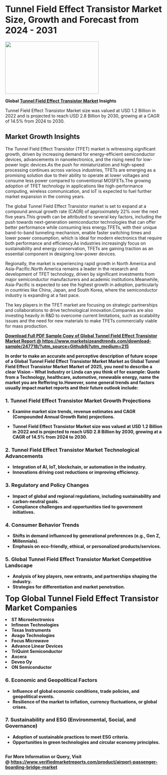 <H1>Tunnel Field Effect Transistor Market Size, Growth and Forecast from 2024 - 2031</H1><img class="aligncenter size-medium wp-image-584254" src="https://thirdeyenews.in/wp-content/uploads/2024/09/Global-Market-Research-300x168.jpeg" alt="" width="300" height="168" /><p><strong>Global&nbsp;<a href="https://www.marketsizeandtrends.com/download-sample/247718/?utm_source=Github8j?utm_medium=215">Tunnel Field Effect Transistor Market</a> Insights</strong></p><p>Tunnel Field Effect Transistor Market size was valued at USD 1.2 Billion in 2022 and is projected to reach USD 2.8 Billion by 2030, growing at a CAGR of 14.5% from 2024 to 2030.</p><p><h2>Market Growth Insights</h2> <p>The Tunnel Field Effect Transistor (TFET) market is witnessing significant growth, driven by increasing demand for energy-efficient semiconductor devices, advancements in nanoelectronics, and the rising need for low-power logic devices.As the push for miniaturization and high-speed processing continues across various industries, TFETs are emerging as a promising solution due to their ability to operate at lower voltages and consume less power compared to conventional MOSFETs.The growing adoption of TFET technology in applications like high-performance computing, wireless communication, and IoT is expected to fuel further market expansion in the coming years.</p> <p><strong><a href="#"></a></strong></p> <p>The global Tunnel Field Effect Transistor market is set to expand at a compound annual growth rate (CAGR) of approximately 22% over the next five years.This growth can be attributed to several key factors, including the push towards next-generation semiconductor technologies that can offer better performance while consuming less energy.TFETs, with their unique band-to-band tunneling mechanism, enable faster switching times and lower power consumption, which is ideal for modern electronics that require both performance and efficiency.As industries increasingly focus on sustainability and energy conservation, TFETs are gaining traction as an essential component in designing low-power devices.</p> <p>Regionally, the market is experiencing rapid growth in North America and Asia-Pacific.North America remains a leader in the research and development of TFET technology, driven by significant investments from major semiconductor manufacturers and academic institutions.Meanwhile, Asia-Pacific is expected to see the highest growth in adoption, particularly in countries like China, Japan, and South Korea, where the semiconductor industry is expanding at a fast pace.</p> <p>The key players in the TFET market are focusing on strategic partnerships and collaborations to drive technological innovation.Companies are also investing heavily in R&D to overcome current limitations, such as scalability issues and the need for new materials to make TFETs commercially viable for mass production.</p> <p><strong><a href="#"></p><p><span class=""><strong>Download Full PDF Sample Copy of Global Tunnel Field Effect Transistor Market Report</strong> @ <a href="https://www.marketsizeandtrends.com/download-sample/247718/?utm_source=Github8j?utm_medium=215" target="_blank">https://www.marketsizeandtrends.com/download-sample/247718/?utm_source=Github8j?utm_medium=215</a></span></p><p>In order to make an accurate and perceptive description of future scope of a Global&nbsp;Tunnel Field Effect Transistor Market Market as Global&nbsp;Tunnel Field Effect Transistor Market Market of 2025, you need to describe a clear Vision &ndash; What Industry or Linda can you think of for example: Quote from a Technology, healthcare, automotive, renewable energy, name the market you are Reffering to.However, some general trends and factors usually impact market reports and their future outlook include:</p><h3>1.&nbsp;<strong>Tunnel Field Effect Transistor Market Growth Projections</strong></h3><ul><li>Examine market size trends, revenue estimates and CAGR (Compounded Annual Growth Rate) projections.</li><li><p>Tunnel Field Effect Transistor Market size was valued at USD 1.2 Billion in 2022 and is projected to reach USD 2.8 Billion by 2030, growing at a CAGR of 14.5% from 2024 to 2030.</p></li></ul><h3>2.&nbsp;<strong>Tunnel Field Effect Transistor Market Technological Advancements</strong></h3><ul><li>Integration of AI, IoT, blockchain, or automation in the industry.</li><li>Innovations driving cost reductions or improving efficiency.</li></ul><h3>3.&nbsp;<strong>Regulatory and Policy Changes</strong></h3><ul><li>Impact of global and regional regulations, including sustainability and carbon-neutral goals.</li><li>Compliance challenges and opportunities tied to government initiatives.</li></ul><h3>4.&nbsp;<strong>Consumer Behavior Trends</strong></h3><ul><li>Shifts in demand influenced by generational preferences (e.g., Gen Z, Millennials).</li><li>Emphasis on eco-friendly, ethical, or personalized products/services.</li></ul><h3>5.&nbsp;<strong>Global Tunnel Field Effect Transistor Market Competitive Landscape</strong></h3><ul><li>Analysis of key players, new entrants, and partnerships shaping the industry.</li><li>Strategies for differentiation and market penetration.</li></ul><p data-pm-slice="1 1 []"><span style="color: inherit; font-family: inherit; font-size: 25px;">Top Global Tunnel Field Effect Transistor Market Companies</span></p><div class="" data-test-id=""><p><li>ST Microelectronics</li><li> Infineon Technologies</li><li> Texas Instruments</li><li> Avago Technologies</li><li> Focus Microwave</li><li> Advance Linear Devices</li><li> TriQuint Semiconductor</li><li> Axcera</li><li> Deveo Oy</li><li> ON Semiconductor</li></p></div><h3>6.&nbsp;<strong>Economic and Geopolitical Factors</strong></h3><ul><li>Influence of global economic conditions, trade policies, and geopolitical events.</li><li>Resilience of the market to inflation, currency fluctuations, or global crises.</li></ul><h3>7.&nbsp;<strong>Sustainability and ESG (Environmental, Social, and Governance)</strong></h3><ul><li>Adoption of sustainable practices to meet ESG criteria.</li><li>Opportunities in green technologies and circular economy principles.</li></ul><h2><strong style="font-size: 14px;">For More Information or Query, Visit @&nbsp;</strong><a style="background-color: #ffffff; font-size: 14px;" href="https://www.marketsizeandtrends.com/report/tunnel-field-effect-transistor-market/" target="_blank">https://www.verifiedmarketreports.com/product/airport-passenger-boarding-bridge-market</a></h2>